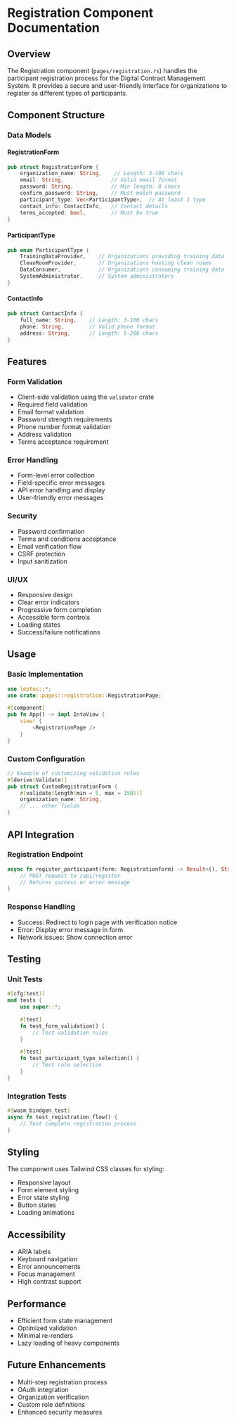 # Registration Component Documentation

## Overview
The Registration component (`pages/registration.rs`) handles the participant registration process for the Digital Contract Management System. It provides a secure and user-friendly interface for organizations to register as different types of participants.

## Component Structure

### Data Models

#### RegistrationForm
```rust
pub struct RegistrationForm {
    organization_name: String,    // Length: 3-100 chars
    email: String,               // Valid email format
    password: String,            // Min length: 8 chars
    confirm_password: String,    // Must match password
    participant_type: Vec<ParticipantType>,  // At least 1 type
    contact_info: ContactInfo,   // Contact details
    terms_accepted: bool,        // Must be true
}
```

#### ParticipantType
```rust
pub enum ParticipantType {
    TrainingDataProvider,    // Organizations providing training data
    CleanRoomProvider,       // Organizations hosting clean rooms
    DataConsumer,            // Organizations consuming training data
    SystemAdministrator,     // System administrators
}
```

#### ContactInfo
```rust
pub struct ContactInfo {
    full_name: String,    // Length: 3-100 chars
    phone: String,        // Valid phone format
    address: String,      // Length: 5-200 chars
}
```

## Features

### Form Validation
- Client-side validation using the `validator` crate
- Required field validation
- Email format validation
- Password strength requirements
- Phone number format validation
- Address validation
- Terms acceptance requirement

### Error Handling
- Form-level error collection
- Field-specific error messages
- API error handling and display
- User-friendly error messages

### Security
- Password confirmation
- Terms and conditions acceptance
- Email verification flow
- CSRF protection
- Input sanitization

### UI/UX
- Responsive design
- Clear error indicators
- Progressive form completion
- Accessible form controls
- Loading states
- Success/failure notifications

## Usage

### Basic Implementation
```rust
use leptos::*;
use crate::pages::registration::RegistrationPage;

#[component]
pub fn App() -> impl IntoView {
    view! {
        <RegistrationPage />
    }
}
```

### Custom Configuration
```rust
// Example of customizing validation rules
#[derive(Validate)]
pub struct CustomRegistrationForm {
    #[validate(length(min = 5, max = 150))]
    organization_name: String,
    // ... other fields
}
```

## API Integration

### Registration Endpoint
```rust
async fn register_participant(form: RegistrationForm) -> Result<(), String> {
    // POST request to /api/register
    // Returns success or error message
}
```

### Response Handling
- Success: Redirect to login page with verification notice
- Error: Display error message in form
- Network issues: Show connection error

## Testing

### Unit Tests
```rust
#[cfg(test)]
mod tests {
    use super::*;

    #[test]
    fn test_form_validation() {
        // Test validation rules
    }

    #[test]
    fn test_participant_type_selection() {
        // Test role selection
    }
}
```

### Integration Tests
```rust
#[wasm_bindgen_test]
async fn test_registration_flow() {
    // Test complete registration process
}
```

## Styling
The component uses Tailwind CSS classes for styling:
- Responsive layout
- Form element styling
- Error state styling
- Button states
- Loading animations

## Accessibility
- ARIA labels
- Keyboard navigation
- Error announcements
- Focus management
- High contrast support

## Performance
- Efficient form state management
- Optimized validation
- Minimal re-renders
- Lazy loading of heavy components

## Future Enhancements
- Multi-step registration process
- OAuth integration
- Organization verification
- Custom role definitions
- Enhanced security measures 